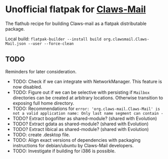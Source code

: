 # Unofficial flatpak for [Claws-Mail](https://claws-mail.org)

The flathub recipe for building Claws-mail as a flatpak distributable package.

Local build: `flatpak-builder --install build org.clawsmail.Claws-Mail.json --user --force-clean`

## TODO

Reminders for later consideration.

- TODO: Check if we can integrate with NetworkManager. This feature is now disabled.
- TODO: Figure out if we can be selective with persisting if `Mailbox` directories can be created at arbitrary locations. Otherwise transition to exposing full home directory.
- TODO: Recommendations for `error: 'org.claws-mail.Claws-Mail' is not a valid application name: Only last name segment can contain -`
- TODO? Extract bogofilter as shared-module? (shared with Evolution)
- TODO? Extract gdata as shared-module? (shared with Evolution)
- TODO? Extract libical as shared-module? (shared with Evolution)
- TODO: create .desktop file.
- TODO: Align exact versions of dependencies with packaging instructions for debian/ubuntu by Claws-Mail developers.
- TODO: Investigate if building for i386 is possible.
